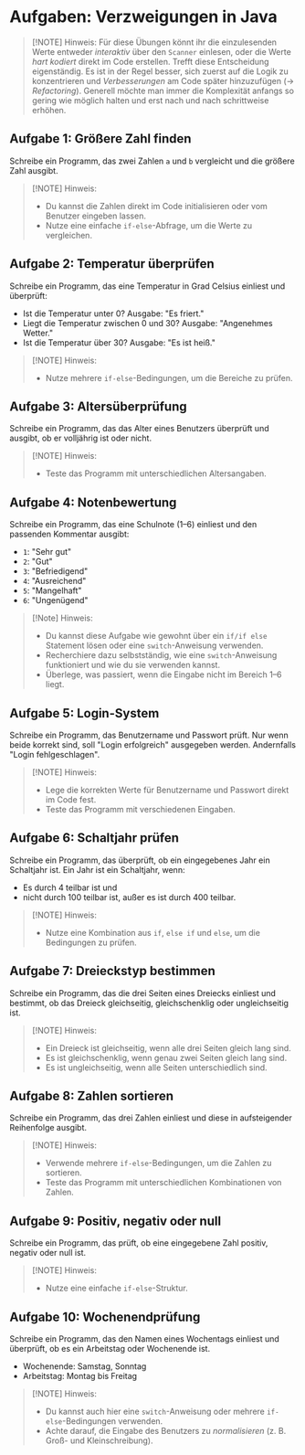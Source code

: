 # Aufgaben: Verzweigungen in Java

> [!NOTE] Hinweis:
> Für diese Übungen könnt ihr die einzulesenden Werte entweder *interaktiv* über den `Scanner` einlesen, oder die Werte *hart kodiert* direkt im Code erstellen.
> Trefft diese Entscheidung eigenständig. Es ist in der Regel besser, sich zuerst auf die Logik zu konzentrieren und *Verbesserungen* am Code später hinzuzufügen (-> *Refactoring*). Generell möchte man immer die Komplexität anfangs so gering wie möglich halten und erst nach und nach schrittweise erhöhen.

## Aufgabe 1: Größere Zahl finden
Schreibe ein Programm, das zwei Zahlen `a` und `b` vergleicht und die größere Zahl ausgibt.

> [!NOTE] Hinweis:
> - Du kannst die Zahlen direkt im Code initialisieren oder vom Benutzer eingeben lassen.
> - Nutze eine einfache `if-else`-Abfrage, um die Werte zu vergleichen.

## Aufgabe 2: Temperatur überprüfen
Schreibe ein Programm, das eine Temperatur in Grad Celsius einliest und überprüft:
- Ist die Temperatur unter 0? Ausgabe: "Es friert."
- Liegt die Temperatur zwischen 0 und 30? Ausgabe: "Angenehmes Wetter."
- Ist die Temperatur über 30? Ausgabe: "Es ist heiß."

> [!NOTE] Hinweis:
> - Nutze mehrere `if-else`-Bedingungen, um die Bereiche zu prüfen.

## Aufgabe 3: Altersüberprüfung
Schreibe ein Programm, das das Alter eines Benutzers überprüft und ausgibt, ob er volljährig ist oder nicht.

> [!NOTE] Hinweis:
> - Teste das Programm mit unterschiedlichen Altersangaben.

## Aufgabe 4: Notenbewertung
Schreibe ein Programm, das eine Schulnote (1–6) einliest und den passenden Kommentar ausgibt:
- `1`: "Sehr gut"
- `2`: "Gut"
- `3`: "Befriedigend"
- `4`: "Ausreichend"
- `5`: "Mangelhaft"
- `6`: "Ungenügend"

> [!Note] Hinweis:
> - Du kannst diese Aufgabe wie gewohnt über ein `if/if else` Statement lösen oder eine `switch`-Anweisung verwenden.
> - Recherchiere dazu selbstständig, wie eine `switch`-Anweisung funktioniert und wie du sie verwenden kannst.
> - Überlege, was passiert, wenn die Eingabe nicht im Bereich 1–6 liegt.

## Aufgabe 5: Login-System
Schreibe ein Programm, das Benutzername und Passwort prüft. Nur wenn beide korrekt sind, soll "Login erfolgreich" ausgegeben werden. Andernfalls "Login fehlgeschlagen".

> [!NOTE] Hinweis:
> - Lege die korrekten Werte für Benutzername und Passwort direkt im Code fest.
> - Teste das Programm mit verschiedenen Eingaben.

## Aufgabe 6: Schaltjahr prüfen
Schreibe ein Programm, das überprüft, ob ein eingegebenes Jahr ein Schaltjahr ist. Ein Jahr ist ein Schaltjahr, wenn:
- Es durch 4 teilbar ist und
- nicht durch 100 teilbar ist, außer es ist durch 400 teilbar.

> [!NOTE] Hinweis:
> - Nutze eine Kombination aus `if`, `else if` und `else`, um die Bedingungen zu prüfen.

## Aufgabe 7: Dreieckstyp bestimmen
Schreibe ein Programm, das die drei Seiten eines Dreiecks einliest und bestimmt, ob das Dreieck gleichseitig, gleichschenklig oder ungleichseitig ist.

> [!NOTE] Hinweis:
> - Ein Dreieck ist gleichseitig, wenn alle drei Seiten gleich lang sind.
> - Es ist gleichschenklig, wenn genau zwei Seiten gleich lang sind.
> - Es ist ungleichseitig, wenn alle Seiten unterschiedlich sind.

## Aufgabe 8: Zahlen sortieren
Schreibe ein Programm, das drei Zahlen einliest und diese in aufsteigender Reihenfolge ausgibt.

> [!NOTE] Hinweis:
> - Verwende mehrere `if-else`-Bedingungen, um die Zahlen zu sortieren.
> - Teste das Programm mit unterschiedlichen Kombinationen von Zahlen.

## Aufgabe 9: Positiv, negativ oder null
Schreibe ein Programm, das prüft, ob eine eingegebene Zahl positiv, negativ oder null ist.

> [!NOTE] Hinweis:
> - Nutze eine einfache `if-else`-Struktur.

## Aufgabe 10: Wochenendprüfung
Schreibe ein Programm, das den Namen eines Wochentags einliest und überprüft, ob es ein Arbeitstag oder Wochenende ist.
- Wochenende: Samstag, Sonntag
- Arbeitstag: Montag bis Freitag

> [!NOTE] Hinweis:
> - Du kannst auch hier eine `switch`-Anweisung oder mehrere `if-else`-Bedingungen verwenden.
> - Achte darauf, die Eingabe des Benutzers zu *normalisieren* (z. B. Groß- und Kleinschreibung).

